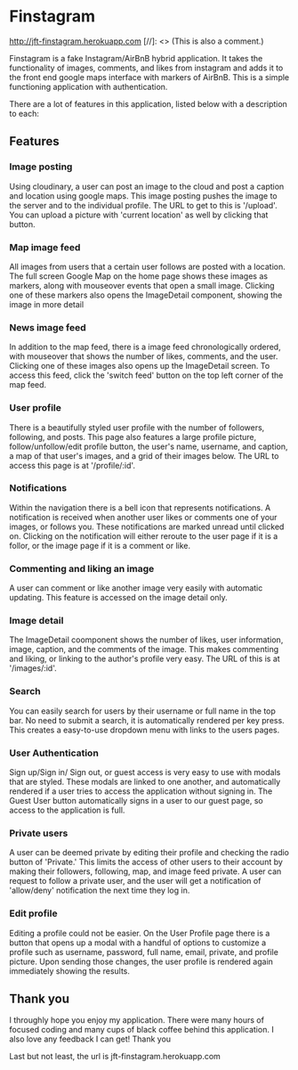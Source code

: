 # Finstagram
http://jft-finstagram.herokuapp.com 
[//]: <> (This is also a comment.)

Finstagram is a fake Instagram/AirBnB hybrid application. It takes the functionality of images, comments, and likes from instagram and adds it to the front end google maps interface with markers of AirBnB. This is a simple functioning application with authentication.

There are a lot of features in this application, listed below with a description to each:

## Features
### Image posting
Using cloudinary, a user can post an image to the cloud and post a caption and location using google maps. This image posting pushes the image to the server and to the individual profile. The URL to get to this is '/upload'. You can upload a picture with 'current location' as well by clicking that button.

### Map image feed
All images from users that a certain user follows are posted with a location. The full screen Google Map on the home page shows these images as markers, along with mouseover events that open a small image. Clicking one of these markers also opens the ImageDetail component, showing the image in more detail

### News image feed
In addition to the map feed, there is a image feed chronologically ordered, with mouseover that shows the number of likes, comments, and the user. Clicking one of these images also opens up the ImageDetail screen. To access this feed, click the 'switch feed' button on the top left corner of the map feed.

### User profile
There is a beautifully styled user profile with the number of followers, following, and posts. This page also features a large profile picture, follow/unfollow/edit profile button, the user's name, username, and caption, a map of that user's images, and a grid of their images below. The URL to access this page is at '/profile/:id'.

### Notifications
Within the navigation there is a bell icon that represents notifications. A notification is received when another user likes or comments one of your images, or follows you. These notifications are marked unread until clicked on. Clicking on the notification will either reroute to the user page if it is a follor, or the image page if it is a comment or like.

### Commenting and liking an image
A user can comment or like another image very easily with automatic updating. This feature is accessed on the image detail only.

### Image detail
The ImageDetail coomponent shows the number of likes, user information, image, caption, and the comments of the image. This makes commenting and liking, or linking to the author's profile very easy. The URL of this is at '/images/:id'.

### Search
You can easily search for users by their username or full name in the top bar. No need to submit a search, it is automatically rendered per key press. This creates a easy-to-use dropdown menu with links to the users pages.

### User Authentication
Sign up/Sign in/ Sign out, or guest access is very easy to use with modals that are styled. These modals are linked to one another, and automatically rendered if a user tries to access the application without signing in. The Guest User button automatically signs in a user to our guest page, so access to the application is full.

### Private users
A user can be deemed private by editing their profile and checking the radio button of 'Private.' This limits the access of other users to their account by making their followers, following, map, and image feed private. A user can request to follow a private user, and the user will get a notification of 'allow/deny' notification the next time they log in.

### Edit profile
Editing a profile could not be easier. On the User Profile page there is a button that opens up a modal with a handful of options to customize a profile such as username, password, full name, email, private, and profile picture. Upon sending those changes, the user profile is rendered again immediately showing the results.


## Thank you
I throughly hope you enjoy my application. There were many hours of focused coding and many cups of black coffee behind this application. I also love any feedback I can get! Thank you

Last but not least, the url is jft-finstagram.herokuapp.com
